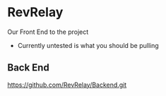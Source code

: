 # RevRelay
Our Front End to the project

- Currently untested is what you should be pulling

## Back End
https://github.com/RevRelay/Backend.git
